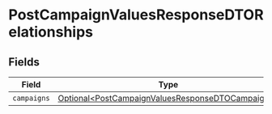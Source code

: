 # PostCampaignValuesResponseDTORelationships


## Fields

| Field                                                                                                                  | Type                                                                                                                   | Required                                                                                                               | Description                                                                                                            |
| ---------------------------------------------------------------------------------------------------------------------- | ---------------------------------------------------------------------------------------------------------------------- | ---------------------------------------------------------------------------------------------------------------------- | ---------------------------------------------------------------------------------------------------------------------- |
| `campaigns`                                                                                                            | [Optional\<PostCampaignValuesResponseDTOCampaigns>](../../models/components/PostCampaignValuesResponseDTOCampaigns.md) | :heavy_minus_sign:                                                                                                     | N/A                                                                                                                    |